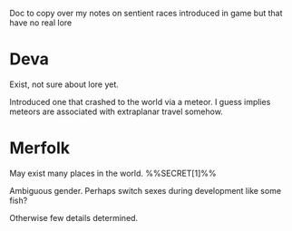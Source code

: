 Doc to copy over my notes on sentient races introduced in game but that have no real lore

# Deva
Exist, not sure about lore yet.

Introduced one that crashed to the world via a meteor. I guess implies meteors are associated with extraplanar travel somehow.

# Merfolk
May exist many places in the world. %%SECRET[1]%%

Ambiguous gender. Perhaps switch sexes during development like some fish?

Otherwise few details determined.